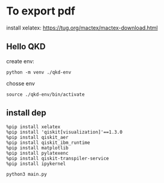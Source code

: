 # To export pdf
install xelatex: https://tug.org/mactex/mactex-download.html
## Hello QKD


create env:
```
python -m venv ./qkd-env
```
chosse env
```
source ./qkd-env/bin/activate
```

## install dep
```
%pip install xelatex
%pip install 'qiskit[visualization]'==1.3.0
%pip install qiskit_aer
%pip install qiskit_ibm_runtime
%pip install matplotlib
%pip install pylatexenc
%pip install qiskit-transpiler-service
%pip install ipykernel 
```

```
python3 main.py
```